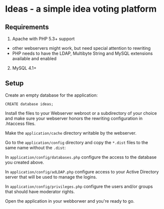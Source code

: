 Ideas - a simple idea voting platform
=====================================

Requirements
------------

1. Apache with PHP 5.3+ support
  - other webservers might work, but need special attention to rewriting
  - PHP needs to have the LDAP, Multibyte String and MySQL extensions available and enabled
2. MySQL 4.1+

Setup
-----

Create an empty database for the application:

```
CREATE database ideas;
```

Install the files to your Webserver webroot or a subdirectory of your choice and make sure your webserver honors the rewriting configuration in .htaccess files.

Make the `application/cache` directory writable by the webserver.

Go to the `application/config` directory and copy the `*.dist` files to the same name without the `.dist`:

In `application/config/databases.php` configure the access to the database you created above.

In `application/config/adLDAP.php` configure access to your Active Directory server that will be used to manage the logins.

In `application/config/privileges.php` configure the users and/or groups that should have moderator rights.

Open the application in your webborwer and you're ready to go.